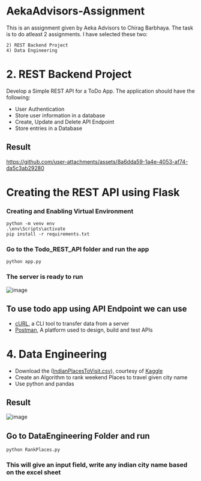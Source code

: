 # AekaAdvisors-Assignment
This is an assignment given by Aeka Advisors to Chirag Barbhaya. The task is to do atleast 2 assignments.
I have selected these two:
```
2) REST Backend Project
4) Data Engineering
```
# 2. REST Backend Project
Develop a Simple REST API for a ToDo App. The application should have the following:
- User Authentication
- Store user information in a database
- Create, Update and Delete API Endpoint
- Store entries in a Database


## Result
https://github.com/user-attachments/assets/8a6dda59-1a4e-4053-af74-da5c3ab29280


# Creating the REST API using Flask
### Creating and Enabling Virtual Environment
```
python -m venv env
.\env\Scripts\activate
pip install -r requirements.txt
```
### Go to the Todo_REST_API folder and run the app
```
python app.py
```
### The server is ready to run
![image](https://github.com/user-attachments/assets/93bedf7e-4c8c-40ae-a7f0-6d8c1fda6f7d)

## To use todo app using API Endpoint we can use
- [cURL](https://github.com/curl/curl/blob/master/docs/MANUAL.md), a CLI tool to transfer data from a server
- [Postman](https://www.postman.com/downloads/), A platform used to design, build and test APIs


# 4. Data Engineering
- Download the ([IndianPlacesToVisit.csv](https://github.com/user-attachments/files/19041963/IndianPlacesToVisit.csv)), courtesy of [Kaggle](https://www.kaggle.com/datasets/saketk511/travel-dataset-guide-to-indias-must-see-places)
- Create an Algorithm to rank weekend Places to travel given city name
- Use python and pandas

## Result
![image](https://github.com/user-attachments/assets/1c3aa2f9-ca05-4705-95e0-8c0852ef2647)

## Go to DataEngineering Folder and run 
```
python RankPlaces.py
```
### This will give an input field, write any indian city name based on the excel sheet
  
